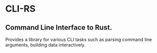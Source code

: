 # CLI-RS

## Command Line Interface to Rust.

Provides a library for various CLI tasks such as parsing command line arguments, building data interactively.

